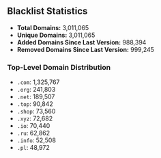 ## Blacklist Statistics

- **Total Domains:** 3,011,065
- **Unique Domains:** 3,011,065
- **Added Domains Since Last Version:** 988,394
- **Removed Domains Since Last Version:** 999,245

### Top-Level Domain Distribution

-  `.com`: 1,325,767
-  `.org`: 241,803
-  `.net`: 189,507
-  `.top`: 90,842
-  `.shop`: 73,560
-  `.xyz`: 72,682
-  `.io`: 70,440
-  `.ru`: 62,862
-  `.info`: 52,508
-  `.pl`: 48,972

